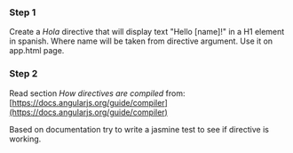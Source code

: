 ### Step 1  
Create a *Hola* directive that will display text "Hello [name]!" in a H1 element in spanish. Where name will be taken from directive argument.
Use it on app.html page.

### Step 2

Read section *How directives are compiled* from: 
[https://docs.angularjs.org/guide/compiler](https://docs.angularjs.org/guide/compiler)

Based on documentation try to write a jasmine test to see if directive is working. 
